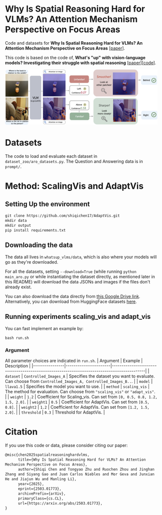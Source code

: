 # Why Is Spatial Reasoning Hard for VLMs? An Attention Mechanism Perspective on Focus Areas

Code and datasets for **Why Is Spatial Reasoning Hard for VLMs? An Attention Mechanism Perspective on Focus Areas** [[paper](https://arxiv.org/pdf/2503.01773)].


This code is based on the code of, **What's "up" with vision-language models? Investigating their struggle with spatial reasoning** [[paper](https://arxiv.org/pdf/2310.19785)][[code](https://github.com/amitakamath/whatsup_vlms)].

<p align="center">
<img src="figures/main.png" width="800">
</p>


# Datasets
 The code to load and evaluate each dataset in `dataset_zoo/aro_datasets.py`. The Question and Answering data is in `prompt/`.

# Method: ScalingVis and AdaptVis

## Setting Up the environment

```
git clone https://github.com/shiqichen17/AdaptVis.git
mkdir data
mkdir output
pip install requirements.txt
```

## Downloading the data
The data all lives in `whatsup_vlms/data`, which is also where your models will go as they're downloaded.   

For all the datasets, setting `--download=True` (while running `python main_aro.py` or while instantiating the dataset directly, as mentioned later in this README) will download the data JSONs and images if the files don't already exist.

You can also download the data directly from [this Google Drive link](https://drive.google.com/drive/u/3/folders/164q6X9hrvP-QYpi3ioSnfMuyHpG5oRkZ).
Alternatively, you can download from HuggingFace datasets [here](https://huggingface.co/datasets/AdaptVis/all_datasets).


## Running experiments scaling_vis and adapt_vis
You can fast implement an example by:
```
bash run.sh
```
### Argument
All parameter choices are indicated in `run.sh`.
| Argument       | Example               | Description                                                                                   |
|----------------|-----------------------|-----------------------------------------------------------------------------------------------|
| `dataset`          | `Controlled_Images_A` | Specifies the dataset you want to evaluate. Can choose from `Controlled_Images_A, Controlled_Images_B..`. |
| `model`              | `llava1.5`            | Specifies the model you want to use.                                                          |
| `method`                | `scaling_vis`         | The method for evaluation. Can choose from `"scaling_vis"` or `"adapt_vis"`.                  |
| `weight`                   | `1.2`                 | Coefficient for Scaling_vis. Can set from `[0, 0.5, 0.8, 1.2, 1.5, 2.0]`.                       |
| `weight1`           | `0.5`                 | Coefficient for AdaptVis. Can set from `[0.5, 0.8]`.                                          |
| `weight2`          | `1.2`                 | Coefficient for AdaptVis. Can set from `[1.2, 1.5, 2.0]`.                                     |
| `threshold`                 | `0.3`                 | Threshold for AdaptVis.                                                                        |


# Citation
If you use this code or data, please consider citing our paper:
```
@misc{chen2025spatialreasoninghardvlms,
      title={Why Is Spatial Reasoning Hard for VLMs? An Attention Mechanism Perspective on Focus Areas}, 
      author={Shiqi Chen and Tongyao Zhu and Ruochen Zhou and Jinghan Zhang and Siyang Gao and Juan Carlos Niebles and Mor Geva and Junxian He and Jiajun Wu and Manling Li},
      year={2025},
      eprint={2503.01773},
      archivePrefix={arXiv},
      primaryClass={cs.CL},
      url={https://arxiv.org/abs/2503.01773}, 
}
```
